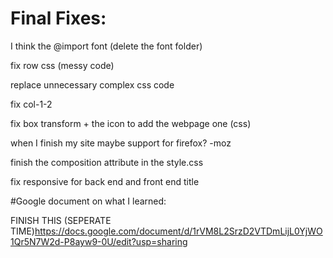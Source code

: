 # Final Fixes: 

I think the @import font (delete the font folder)

fix row css (messy code)

replace unnecessary complex css code

fix col-1-2

fix box transform + the icon to add the webpage one (css)

when I finish my site maybe support for firefox? -moz

finish the composition attribute in the style.css

fix responsive for back end and front end title

#Google document on what I learned:

FINISH THIS (SEPERATE TIME)https://docs.google.com/document/d/1rVM8L2SrzD2VTDmLijL0YjWO1Qr5N7W2d-P8ayw9-0U/edit?usp=sharing
